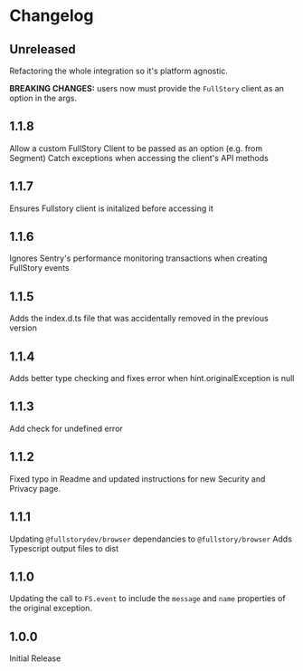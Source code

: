 # Changelog

## Unreleased

Refactoring the whole integration so it's platform agnostic.

**BREAKING CHANGES:** users now must provide the `FullStory` client as an option in the args.

## 1.1.8

Allow a custom FullStory Client to be passed as an option (e.g. from Segment)
Catch exceptions when accessing the client's API methods

## 1.1.7

Ensures Fullstory client is initalized before accessing it

## 1.1.6

Ignores Sentry's performance monitoring transactions when creating FullStory events

## 1.1.5

Adds the index.d.ts file that was accidentally removed in the previous version

## 1.1.4

Adds better type checking and fixes error when hint.originalException is null

## 1.1.3

Add check for undefined error

## 1.1.2

Fixed typo in Readme and updated instructions for new Security and Privacy page.

## 1.1.1

Updating `@fullstorydev/browser` dependancies to `@fullstory/browser`
Adds Typescript output files to dist

## 1.1.0

Updating the call to `FS.event` to include the `message` and `name` properties of the original exception.

## 1.0.0

Initial Release
